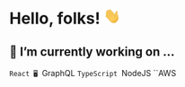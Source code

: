 # Hello, folks! <img src="https://raw.githubusercontent.com/refiscoding/refiscoding/master/wave.gif" width="30px">

## 🔭 I’m currently working on ...
``React 🖥️
``GraphQL
``TypeScript
``NodeJS
``AWS

<!--
**refiscoding/refiscoding** is a ✨ _special_ ✨ repository because its `README.md` (this file) appears on your GitHub profile.

Here are some ideas to get you started:

- 🔭 I’m currently working on React 🖥️
-->
